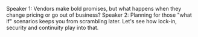 Speaker 1: Vendors make bold promises, but what happens when they change pricing or go out of business?
Speaker 2: Planning for those "what if" scenarios keeps you from scrambling later. Let's see how lock-in, security and continuity play into that.
